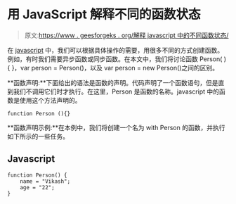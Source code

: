 # 用 JavaScript 解释不同的函数状态

> 原文:[https://www . geesforgeks . org/解释 javascript 中的不同函数状态/](https://www.geeksforgeeks.org/explain-the-different-function-states-in-javascript/)

在 [javascript](https://www.geeksforgeeks.org/javascript-tutorial/) 中，我们可以根据具体操作的需要，用很多不同的方式创建函数。例如，有时我们需要异步函数或同步函数。在本文中，我们将讨论函数 Person( ) { }，var person = Person()，以及 var person = new Person()之间的区别。

**函数声明:**下面给出的语法是函数的声明。代码声明了一个函数语句，但是直到我们不调用它们时才执行。在这里，Person 是函数的名称。javascript 中的函数是使用这个方法声明的。

```
function Person (){}
```

**函数声明示例:**在本例中，我们将创建一个名为 with Person 的函数，并执行如下所示的一些任务。

## Javascript

```
function Person() {
    name = "Vikash";
    age = "22";
}
```